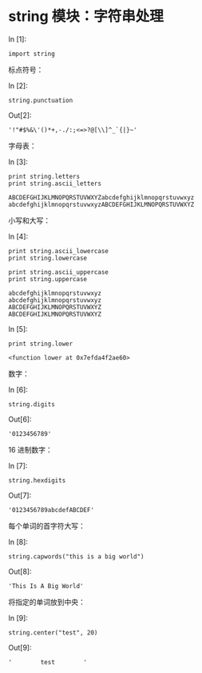 # string 模块：字符串处理

In [1]:

```
import string

```

标点符号：

In [2]:

```
string.punctuation

```

Out[2]:

```
'!"#$%&\'()*+,-./:;<=>?@[\\]^_`{|}~'
```

字母表：

In [3]:

```
print string.letters
print string.ascii_letters

```

```
ABCDEFGHIJKLMNOPQRSTUVWXYZabcdefghijklmnopqrstuvwxyz
abcdefghijklmnopqrstuvwxyzABCDEFGHIJKLMNOPQRSTUVWXYZ

```

小写和大写：

In [4]:

```
print string.ascii_lowercase
print string.lowercase

print string.ascii_uppercase
print string.uppercase

```

```
abcdefghijklmnopqrstuvwxyz
abcdefghijklmnopqrstuvwxyz
ABCDEFGHIJKLMNOPQRSTUVWXYZ
ABCDEFGHIJKLMNOPQRSTUVWXYZ

```

In [5]:

```
print string.lower

```

```
<function lower at 0x7efda4f2ae60>

```

数字：

In [6]:

```
string.digits

```

Out[6]:

```
'0123456789'
```

16 进制数字：

In [7]:

```
string.hexdigits

```

Out[7]:

```
'0123456789abcdefABCDEF'
```

每个单词的首字符大写：

In [8]:

```
string.capwords("this is a big world")

```

Out[8]:

```
'This Is A Big World'
```

将指定的单词放到中央：

In [9]:

```
string.center("test", 20)

```

Out[9]:

```
'        test        '
```